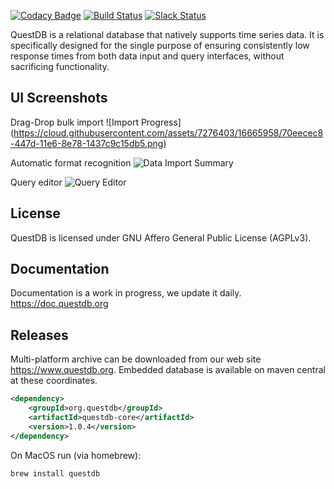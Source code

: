[![Codacy Badge](https://api.codacy.com/project/badge/grade/83c6250bd9fc45a98c12c191af710754)](https://www.codacy.com/app/bluestreak/nfsdb)
[![Build Status](https://semaphoreci.com/api/v1/appsicle/questdb-2/branches/master/badge.svg)](https://semaphoreci.com/appsicle/questdb-2)
[![Slack Status](https://serieux-saucisson-79115.herokuapp.com/badge.svg)](https://serieux-saucisson-79115.herokuapp.com/)

QuestDB is a relational database that natively supports time series data. It is specifically designed for the single purpose of ensuring consistently low response times from both data input and query interfaces, without sacrificing functionality.

## UI Screenshots


Drag-Drop bulk import
![Import Progress] (https://cloud.githubusercontent.com/assets/7276403/16665958/70eecec8-447d-11e6-8e78-1437c9c15db5.png)


Automatic format recognition 
![Data Import Summary](https://cloud.githubusercontent.com/assets/7276403/16666673/ae88722c-4480-11e6-96d3-cd309475ca9d.png)


Query editor
![Query Editor](https://cloud.githubusercontent.com/assets/7276403/16667611/5339f3fa-4485-11e6-89d3-e2c92c440bd6.png "Query Editor")

## License

QuestDB is licensed under GNU Affero General Public License (AGPLv3).

## Documentation

Documentation is a work in progress, we update it daily. https://doc.questdb.org

## Releases

Multi-platform archive can be downloaded from our web site https://www.questdb.org. Embedded database is available on maven central at these coordinates.

```xml
<dependency>
    <groupId>org.questdb</groupId>
    <artifactId>questdb-core</artifactId>
    <version>1.0.4</version>
</dependency>
```

On MacOS run (via homebrew):
```
brew install questdb
```
